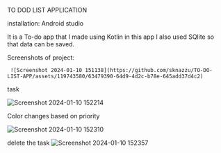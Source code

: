 TO DOD LIST APPLICATION



installation:
            Android studio



It is a To-do app that I made using Kotlin in this app I also used SQlite so that data can be saved. 


Screenshots of project:

     ![Screenshot 2024-01-10 151138](https://github.com/sknazzu/TO-DO-LIST-APP/assets/119743580/63479390-64d9-4d2c-b78e-645add37d4c2)



task 

![Screenshot 2024-01-10 152214](https://github.com/sknazzu/TO-DO-LIST-APP/assets/119743580/4af007e3-d7b9-4144-8568-88212961a19e)


Color changes based on priority

![Screenshot 2024-01-10 152310](https://github.com/sknazzu/TO-DO-LIST-APP/assets/119743580/990c6951-351d-45a2-8a66-e2fb841cda9a)


delete the task
![Screenshot 2024-01-10 152357](https://github.com/sknazzu/TO-DO-LIST-APP/assets/119743580/8fba34c4-fa0e-40e6-b226-2618943c704c)



